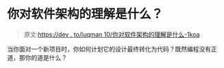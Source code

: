 # 你对软件架构的理解是什么？

> 原文:[https://dev . to/luqman 10/你对软件架构的理解是什么-1koa](https://dev.to/luqman10/what-is-your-understanding-of-software-architecture-1koa)

当你面对一个新项目时，你如何计划它的设计最终转化为代码？既然编程没有正道，那你的道是什么？